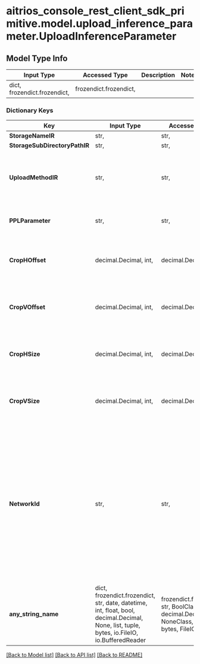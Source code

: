# aitrios_console_rest_client_sdk_primitive.model.upload_inference_parameter.UploadInferenceParameter

## Model Type Info
Input Type | Accessed Type | Description | Notes
------------ | ------------- | ------------- | -------------
dict, frozendict.frozendict,  | frozendict.frozendict,  |  | 

### Dictionary Keys
Key | Input Type | Accessed Type | Description | Notes
------------ | ------------- | ------------- | ------------- | -------------
**StorageNameIR** | str,  | str,  | Maximum 64 characters | 
**StorageSubDirectoryPathIR** | str,  | str,  | Maximum 256 characters | 
**UploadMethodIR** | str,  | str,  | Only BlobStorage is supported. | [optional] if omitted the server will use the default value of "BlobStorage"
**PPLParameter** | str,  | str,  | Maximum 1364 characters. Please add base64 Encoding to PPLparameter. | [optional] 
**CropHOffset** | decimal.Decimal, int,  | decimal.Decimal,  | - Value definition   0 ~ 4055 | [optional] if omitted the server will use the default value of 0
**CropVOffset** | decimal.Decimal, int,  | decimal.Decimal,  | - Value definition   0 ~ 3039 | [optional] if omitted the server will use the default value of 0
**CropHSize** | decimal.Decimal, int,  | decimal.Decimal,  | - Value definition   0 ~ 4056 | [optional] if omitted the server will use the default value of 4056
**CropVSize** | decimal.Decimal, int,  | decimal.Decimal,  | - Value definition   0 ~ 3040 | [optional] if omitted the server will use the default value of 3040
**NetworkId** | str,  | str,  | Empty characters are also allowed. The operation in the case of an empty string is as follows. A. If the number of arrays notified by Version.DnnModelVersion is 1 or more, it works with the DNN model of the first element. B. If the number of arrays notified by Version.DnnModelVersion is 0, it will be treated as an invalid parameter, it will sleep immediately, and the next startup will operate in Config mode. - Value definition   \&quot;000000\&quot; ~ \&quot;999999\&quot; | [optional] 
**any_string_name** | dict, frozendict.frozendict, str, date, datetime, int, float, bool, decimal.Decimal, None, list, tuple, bytes, io.FileIO, io.BufferedReader | frozendict.frozendict, str, BoolClass, decimal.Decimal, NoneClass, tuple, bytes, FileIO | any string name can be used but the value must be the correct type | [optional]

[[Back to Model list]](../../README.md#documentation-for-models) [[Back to API list]](../../README.md#documentation-for-api-endpoints) [[Back to README]](../../README.md)

